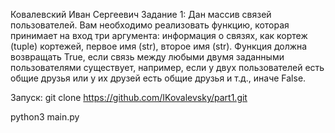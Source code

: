 Ковалевский Иван Сергеевич
Задание 1:
Дан массив связей пользователей. Вам необходимо реализовать функцию, которая принимает на вход три аргумента: информация о связях, как кортеж (tuple) кортежей, первое имя (str), второе имя (str). Функция должна возвращать True, если
связь между любыми двумя заданными пользователями существует, например, если у двух пользователей есть общие друзья или у их друзей есть общие друзья и т.д., иначе False.


Запуск:
git clone https://github.com/IKovalevsky/part1.git

python3 main.py
